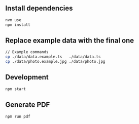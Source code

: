 ## Install dependencies

```bash
nvm use
npm install
```

## Replace example data with the final one

```bash
// Example commands
cp ./data/data.example.ts   ./data/data.ts
cp ./data/photo.example.jpg ./data/photo.jpg
```

## Development

```bash
npm start
```

## Generate PDF

```bash
npm run pdf
```
